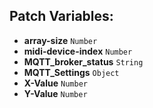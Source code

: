 ## Patch Variables:

* __array-size__ ```Number```
* __midi-device-index__ ```Number```
* __MQTT_broker_status__ ```String```
* __MQTT_Settings__ ```Object```
* __X-Value__ ```Number```
* __Y-Value__ ```Number```

